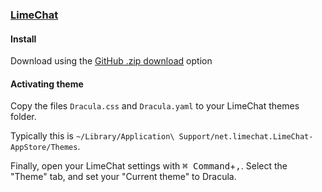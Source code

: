 ### [LimeChat](http://limechat.net/mac/)


#### Install

Download using the [GitHub .zip download](https://github.com/dracula/limechat/archive/master.zip) option


#### Activating theme

Copy the files `Dracula.css` and `Dracula.yaml` to your LimeChat themes folder.

Typically this is `~/Library/Application\ Support/net.limechat.LimeChat-AppStore/Themes`.

Finally, open your LimeChat settings with <kbd>⌘ Command</kbd>+<kbd>,</kbd>. Select the "Theme" tab, and set your "Current theme" to Dracula.
